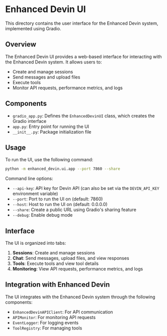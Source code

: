 # Enhanced Devin UI

This directory contains the user interface for the Enhanced Devin system, implemented using Gradio.

## Overview

The Enhanced Devin UI provides a web-based interface for interacting with the Enhanced Devin system. It allows users to:

- Create and manage sessions
- Send messages and upload files
- Execute tools
- Monitor API requests, performance metrics, and logs

## Components

- `gradio_app.py`: Defines the `EnhancedDevinUI` class, which creates the Gradio interface
- `app.py`: Entry point for running the UI
- `__init__.py`: Package initialization file

## Usage

To run the UI, use the following command:

```bash
python -m enhanced_devin.ui.app --port 7860 --share
```

Command line options:

- `--api-key`: API key for Devin API (can also be set via the `DEVIN_API_KEY` environment variable)
- `--port`: Port to run the UI on (default: 7860)
- `--host`: Host to run the UI on (default: 0.0.0.0)
- `--share`: Create a public URL using Gradio's sharing feature
- `--debug`: Enable debug mode

## Interface

The UI is organized into tabs:

1. **Sessions**: Create and manage sessions
2. **Chat**: Send messages, upload files, and view responses
3. **Tools**: Execute tools and view tool details
4. **Monitoring**: View API requests, performance metrics, and logs

## Integration with Enhanced Devin

The UI integrates with the Enhanced Devin system through the following components:

- `EnhancedDevinAPIClient`: For API communication
- `APIMonitor`: For monitoring API requests
- `EventLogger`: For logging events
- `ToolRegistry`: For managing tools
